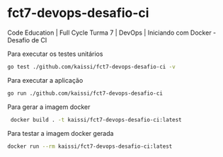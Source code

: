 # fct7-devops-desafio-ci
Code Education | Full Cycle Turma 7 | DevOps | Iniciando com Docker - Desafio de CI

Para executar os testes unitários

```bash
go test ./github.com/kaissi/fct7-devops-desafio-ci -v
```

Para executar a aplicação

```bash
go run ./github.com/kaissi/fct7-devops-desafio-ci
```

Para gerar a imagem docker

```bash
 docker build . -t kaissi/fct7-devops-desafio-ci:latest
```

Para testar a imagem docker gerada

```bash
docker run --rm kaissi/fct7-devops-desafio-ci:latest
```